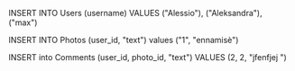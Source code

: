 INSERT INTO Users (username) VALUES ("Alessio"), ("Aleksandra"), ("max")

INSERT INTO Photos (user_id, "text") values ("1", "ennamisè")

INSERT into Comments (user_id, photo_id, "text") VALUES (2, 2, "jfenfjej ")